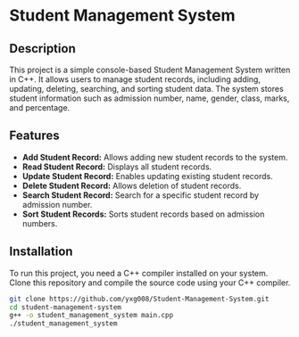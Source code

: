# Student Management System

## Description
This project is a simple console-based Student Management System written in C++. It allows users to manage student records, including adding, updating, deleting, searching, and sorting student data. The system stores student information such as admission number, name, gender, class, marks, and percentage.

## Features
- **Add Student Record:** Allows adding new student records to the system.
- **Read Student Record:** Displays all student records.
- **Update Student Record:** Enables updating existing student records.
- **Delete Student Record:** Allows deletion of student records.
- **Search Student Record:** Search for a specific student record by admission number.
- **Sort Student Records:** Sorts student records based on admission numbers.

## Installation
To run this project, you need a C++ compiler installed on your system. Clone this repository and compile the source code using your C++ compiler.

```bash
git clone https://github.com/yxg008/Student-Management-System.git
cd student-management-system
g++ -o student_management_system main.cpp
./student_management_system
